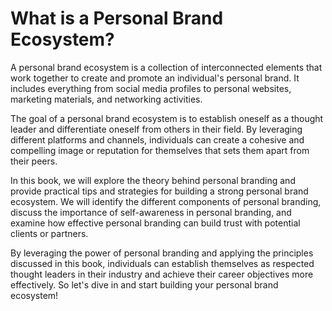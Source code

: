 What is a Personal Brand Ecosystem?
=================================================

A personal brand ecosystem is a collection of interconnected elements that work together to create and promote an individual's personal brand. It includes everything from social media profiles to personal websites, marketing materials, and networking activities.

The goal of a personal brand ecosystem is to establish oneself as a thought leader and differentiate oneself from others in their field. By leveraging different platforms and channels, individuals can create a cohesive and compelling image or reputation for themselves that sets them apart from their peers.

In this book, we will explore the theory behind personal branding and provide practical tips and strategies for building a strong personal brand ecosystem. We will identify the different components of personal branding, discuss the importance of self-awareness in personal branding, and examine how effective personal branding can build trust with potential clients or partners.

By leveraging the power of personal branding and applying the principles discussed in this book, individuals can establish themselves as respected thought leaders in their industry and achieve their career objectives more effectively. So let's dive in and start building your personal brand ecosystem!
